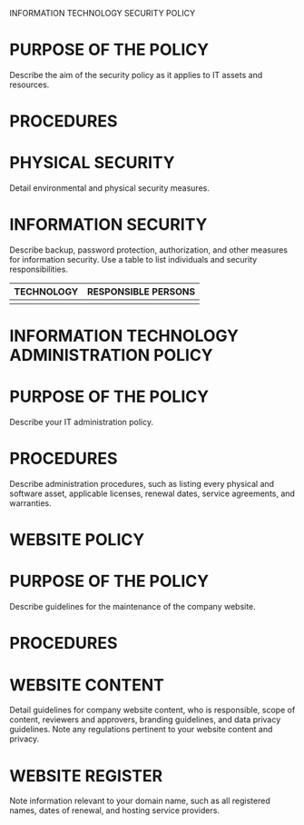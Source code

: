 
INFORMATION TECHNOLOGY SECURITY POLICY

# PURPOSE OF THE POLICY

Describe the aim of the security policy as it applies to IT assets and resources.

# PROCEDURES

# PHYSICAL SECURITY

Detail environmental and physical security measures.

# INFORMATION SECURITY

Describe backup, password protection, authorization, and other measures for information security. Use a table to list individuals and security responsibilities.

| TECHNOLOGY | RESPONSIBLE PERSONS |
| ---------- | ------------------- |
|            |                     |

# INFORMATION TECHNOLOGY ADMINISTRATION POLICY

# PURPOSE OF THE POLICY

Describe your IT administration policy.

# PROCEDURES

Describe administration procedures, such as listing every physical and software asset, applicable licenses, renewal dates, service agreements, and warranties.

# WEBSITE POLICY

# PURPOSE OF THE POLICY

Describe guidelines for the maintenance of the company website.

# PROCEDURES

# WEBSITE CONTENT

Detail guidelines for company website content, who is responsible, scope of content, reviewers and approvers, branding guidelines, and data privacy guidelines. Note any regulations pertinent to your website content and privacy.

# WEBSITE REGISTER

Note information relevant to your domain name, such as all registered names, dates of renewal, and hosting service providers.


